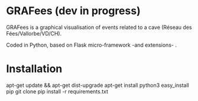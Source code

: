 # GRAFees (dev in progress)

GRAFees is a graphical visualisation of events related to a cave (Réseau des Fées/Vallorbe/VD/CH).

Coded in Python, based on Flask micro-framework -and extensions- .

# Installation

apt-get update && apt-get dist-upgrade
apt-get install python3
easy_install pip
git clone <this repository>
pip install -r requirements.txt
